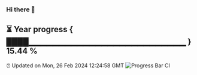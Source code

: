 ### Hi there 👋
⏳ Year progress { ████▁▁▁▁▁▁▁▁▁▁▁▁▁▁▁▁▁▁▁▁▁▁▁▁▁▁ } 15.44 %
---
⏰ Updated on Mon, 26 Feb 2024 12:24:58 GMT
![Progress Bar CI](https://github.com/liununu/liununu/workflows/Progress%20Bar%20CI/badge.svg)
